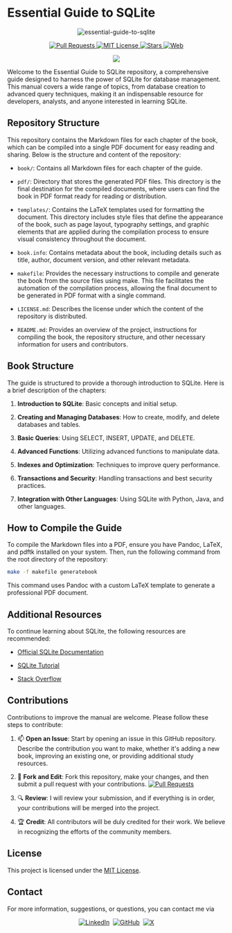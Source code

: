 
# Essential Guide to SQLite

<p align="center">
  <img src="book/images/essential-guide-to-sqlite-logo.png" alt="essential-guide-to-sqlite">
</p>

<p align="center">
  <a href="https://github.com/imarranz/essential-guide-to-sqlite/pulls">
    <img src="https://img.shields.io/badge/PRs-welcome-brightgreen.svg?longCache=true" alt="Pull Requests">
  </a>
  <a href="LICENSE.md">
    <img src="https://img.shields.io/badge/License-MIT-red.svg?longCache=true" alt="MIT License">
  </a>
   <a href="https://github.com/imarranz/essential-guide-to-sqlite"><img src="https://img.shields.io/github/stars/imarranz/essential-guide-to-sqlite" alt="Stars"/>
  </a>
   <a href="https://imarranz.github.io/essential-guide-to-sqlite/"><img src="https://img.shields.io/website?url=https%3A%2F%2Fimarranz.github.io%2Fessential-guide-to-sqlite%2F&up_message=Essential%20Guide%20to%20SQLite" alt="Web"/>
  </a>
</p>

<p align="center">
  <a href="https://twitter.com/imarranz" target="_blank">
    <img src="https://img.shields.io/twitter/follow/imarranz.svg?logo=twitter">
  </a>
</p>

Welcome to the Essential Guide to SQLite repository, a comprehensive guide designed to harness the power of SQLite for database management. This manual covers a wide range of topics, from database creation to advanced query techniques, making it an indispensable resource for developers, analysts, and anyone interested in learning SQLite.

## Repository Structure

This repository contains the Markdown files for each chapter of the book, which can be compiled into a single PDF document for easy reading and sharing. Below is the structure and content of the repository:

  - `book/`: Contains all Markdown files for each chapter of the guide.

  - `pdf/`: Directory that stores the generated PDF files. This directory is the final destination for the compiled documents, where users can find the book in PDF format ready for reading or distribution.

  - `templates/`: Contains the LaTeX templates used for formatting the document. This directory includes style files that define the appearance of the book, such as page layout, typography settings, and graphic elements that are applied during the compilation process to ensure visual consistency throughout the document.

  - `book.info`: Contains metadata about the book, including details such as title, author, document version, and other relevant metadata.

  - `makefile`: Provides the necessary instructions to compile and generate the book from the source files using make. This file facilitates the automation of the compilation process, allowing the final document to be generated in PDF format with a single command.

  - `LICENSE.md`: Describes the license under which the content of the repository is distributed.

  - `README.md`: Provides an overview of the project, instructions for compiling the book, the repository structure, and other necessary information for users and contributors.

## Book Structure

The guide is structured to provide a thorough introduction to SQLite. Here is a brief description of the chapters:

  1. **Introduction to SQLite**: Basic concepts and initial setup.

  2. **Creating and Managing Databases**: How to create, modify, and delete databases and tables.

  3. **Basic Queries**: Using SELECT, INSERT, UPDATE, and DELETE.

  4. **Advanced Functions**: Utilizing advanced functions to manipulate data.

  5. **Indexes and Optimization**: Techniques to improve query performance.

  6. **Transactions and Security**: Handling transactions and best security practices.

  7. **Integration with Other Languages**: Using SQLite with Python, Java, and other languages.

## How to Compile the Guide

To compile the Markdown files into a PDF, ensure you have Pandoc, LaTeX, and pdftk installed on your system. Then, run the following command from the root directory of the repository:

```bash
make -f makefile generatebook
```

This command uses Pandoc with a custom LaTeX template to generate a professional PDF document.

## Additional Resources

To continue learning about SQLite, the following resources are recommended:

  - [Official SQLite Documentation](https://www.sqlite.org/docs.html)

  - [SQLite Tutorial](https://www.sqlitetutorial.net/)

  - [Stack Overflow](https://stackoverflow.com/questions/tagged/sqlite)

## Contributions

Contributions to improve the manual are welcome. Please follow these steps to contribute:

  1. :mailbox: **Open an Issue**: Start by opening an issue in this GitHub repository. Describe the contribution you want to make, whether it's adding a new book, improving an existing one, or providing additional study resources.

  2. :fork_and_knife: **Fork and Edit**: Fork this repository, make your changes, and then submit a pull request with your contributions. <a href="https://github.com/imarranz/essential-guide-to-sqlite/pulls"><img src="https://img.shields.io/badge/PRs-welcome-brightgreen.svg?longCache=true" alt="Pull Requests"></a>

  3. :mag: **Review**: I will review your submission, and if everything is in order, your contributions will be merged into the project.

  4. :trophy: **Credit**: All contributors will be duly credited for their work. We believe in recognizing the efforts of the community members.


## License

This project is licensed under the [MIT License](LICENSE.md).

## Contact

For more information, suggestions, or questions, you can contact me via
<p align="center">
<a href="https://www.linkedin.com/in/ibon-mart%C3%ADnez-arranz/"><img src="https://img.shields.io/badge/LinkedIn-0077B5?style=for-the-badge&logo=linkedin&logoColor=white" alt="LinkedIn"></a>&nbsp;
<a href="https://github.com/imarranz/"><img src="https://img.shields.io/badge/GitHub-FFFFFF.svg?&style=for-the-badge&logo=Github&logoColor=black" alt="GitHub"></a>&nbsp;
<a href="https://twitter.com/imarranz/"><img src="https://img.shields.io/badge/Twitter-1DA1F2?style=for-the-badge&logo=twitter&logoColor=white" alt="X"></a>
</p>
